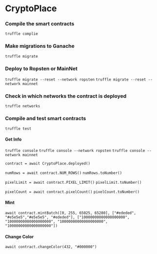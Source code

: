 # CryptoPlace

### Compile the smart contracts

`truffle complie`

### Make migrations to Ganache

`truffle migrate`

### Deploy to Ropsten or MainNet

`truffle migrate --reset --network ropsten`
`truffle migrate --reset --network mainnet`

### Check in which networks the contract is deployed

`truffle networks`

### Compile and test smart contracts

`truffle test`

#### Get Info

`truffle console`
`truffle console --network ropsten`
`truffle console --network mainnet`

`contract = await CryptoPlace.deployed()`

`numRows = await contract.NUM_ROWS()`
`numRows.toNumber()`

`pixelLimit = await contract.PIXEL_LIMIT()`
`pixelLimit.toNumber()`

`pixelCount = await contract.pixelCount()`
`pixelCount.toNumber()`

#### Mint

`await contract.mintBatch([0, 255, 65025, 65280], ["#ededed", "#e5e5e5","#e5e5e5", "#ededed"], ["10000000000000000000", "10000000000000000000", "10000000000000000000", "10000000000000000000"])`

#### Change Color

`await contract.changeColor(432, "#000000")`
